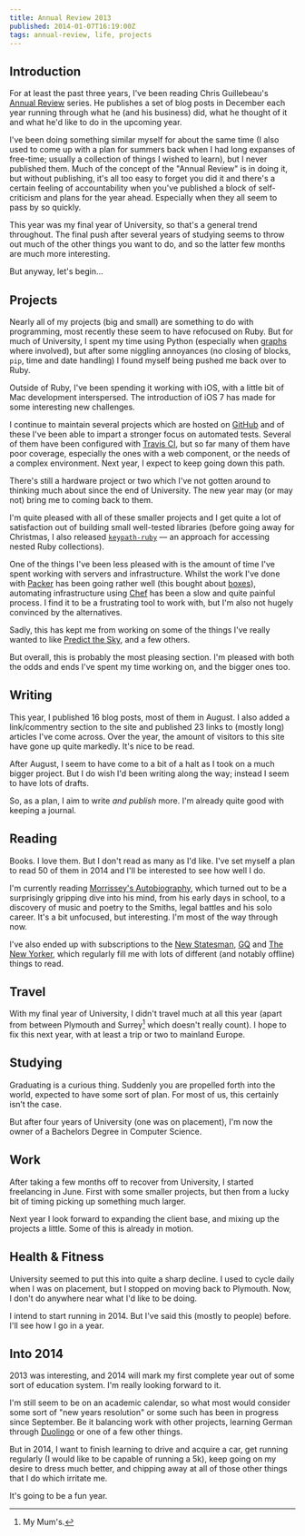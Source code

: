 ```yaml
---
title: Annual Review 2013
published: 2014-01-07T16:19:00Z
tags: annual-review, life, projects
---
```


## Introduction

For at least the past three years, I've been reading Chris Guillebeau's 
[Annual Review][annualreviews] series. He publishes a set of blog posts in December 
each year running through what he (and his business) did, what he thought of it and 
what he'd like to do in the upcoming year.

I've been doing something similar myself for about the same time (I also used to
come up with a plan for summers back when I had long expanses of free-time; usually
a collection of things I wished to learn), but I never published them. Much of the
concept of the "Annual Review" is in doing it, but without publishing, it's all too
easy to forget you did it and there's a certain feeling of accountability when you've
published a block of self-criticism and plans for the year ahead. Especially when 
they all seem to pass by so quickly.

This year was my final year of University, so that's a general trend throughout.
The final push after several years of studying seems to throw out much of the other
things you want to do, and so the latter few months are much more interesting. 

But anyway, let's begin…

## Projects

Nearly all of my projects (big and small) are something to do with programming, most
recently these seem to have refocused on Ruby. But for much of University, I spent
my time using Python (especially when [graphs][] where involved), but after some 
niggling annoyances (no closing of blocks, `pip`, time and date handling) I found
myself being pushed me back over to Ruby. 

Outside of Ruby, I've been spending it working with iOS, with a little bit of Mac
development interspersed. The introduction of iOS 7 has made for some interesting 
new challenges.

I continue to maintain several projects which are hosted on [GitHub][] and of these 
I've been able to impart a stronger focus on automated tests. Several of them have 
been configured with [Travis CI][], but so far many of them have poor coverage,
especially the ones with a web component, or the needs of a complex environment. 
Next year, I expect to keep going down this path.

There's still a hardware project or two which I've not gotten around to thinking
much about since the end of University. The new year may (or may not) bring me to
coming back to them.

I'm quite pleased with all of these smaller projects and I get quite a lot of
satisfaction out of building small well-tested libraries (before going away for
Christmas, I also released [`keypath-ruby`][keypath] –– an approach for accessing 
nested Ruby collections).

One of the things I've been less pleased with is the amount of time I've spent
working with servers and infrastructure. Whilst the work I've done with [Packer][] 
has been going rather well (this bought about [boxes][]), automating infrastructure 
using [Chef][] has been a slow and quite painful process. I find it to be a 
frustrating tool to work with, but I'm also not hugely convinced by the alternatives.

Sadly, this has kept me from working on some of the things I've really wanted to 
like [Predict the Sky][], and a few others.

But overall, this is probably the most pleasing section. I'm pleased with both the
odds and ends I've spent my time working on, and the bigger ones too.

## Writing

This year, I published 16 blog posts, most of them in August. I also added a 
link/commentry section to the site and published 23 links to (mostly long) articles 
I've come across. Over the year, the amount of visitors to this site have gone up
quite markedly. It's nice to be read.

After August, I seem to have come to a bit of a halt as I took on a much bigger
project. But I do wish I'd been writing along the way; instead I seem to have lots 
of drafts.

So, as a plan, I aim to write *and publish* more. I'm already quite good with
keeping a journal.

## Reading

Books. I love them. But I don't read as many as I'd like. I've set myself a plan to
read 50 of them in 2014 and I'll be interested to see how well I do.

I'm currently reading [Morrissey's Autobiography][morrissey], which turned out to 
be a surprisingly gripping dive into his mind, from his early days in school, to a
discovery of music and poetry to the Smiths, legal battles and his solo career. 
It's a bit unfocused, but interesting. I'm most of the way through now. 

I've also ended up with subscriptions to the [New Statesman][], [GQ][] and 
[The New Yorker][], which regularly fill me with lots of different (and notably 
offline) things to read.

## Travel

With my final year of University, I didn't travel much at all this year (apart from
between Plymouth and Surrey[^mum] which doesn't really count). I hope to fix this 
next year, with at least a trip or two to mainland Europe.

## Studying

Graduating is a curious thing. Suddenly you are propelled forth into the world,
expected to have some sort of plan. For most of us, this certainly isn’t the case.

But after four years of University (one was on placement), I'm now the owner of a
Bachelors Degree in Computer Science.

## Work

After taking a few months off to recover from University, I started freelancing in
June. First with some smaller projects, but then from a lucky bit of timing picking 
up something much larger.

Next year I look forward to expanding the client base, and mixing up the projects 
a little. Some of this is already in motion.

## Health & Fitness

University seemed to put this into quite a sharp decline. I used to cycle daily
when I was on placement, but I stopped on moving back to Plymouth. Now, I don't do
anywhere near what I'd like to be doing.

I intend to start running in 2014. But I've said this (mostly to people) before. 
I'll see how I go in a year.

## Into 2014

2013 was interesting, and 2014 will mark my first complete year out of some sort of
education system. I'm really looking forward to it.

I'm still seem to be on an academic calendar, so what most would consider some 
sort of "new years resolution" or some such has been in progress since September.
Be it balancing work with other projects, learning German through [Duolingo][] or
one of a few other things.

But in 2014, I want to finish learning to drive and acquire a car, get running 
regularly (I would like to be capable of running a 5k), keep going on my desire to 
dress much better, and chipping away at all of those other things that I do which
irritate me.

It's going to be a fun year.

[^mum]: My Mum's.

[annualreviews]: http://chrisguillebeau.com/3x5/category/annual-review/
[listviews]: http://nickcharlton.net/posts/building-custom-android-listviews.html
[graphs]: http://nickcharlton.net/tags/matplotlib.html
[GitHub]: https://github.com/nickcharlton
[Travis CI]: https://travis-ci.org
[keypath]: https://github.com/nickcharlton/keypath-ruby
[Packer]: http://www.packer.io/
[boxes]: http://boxes.nickcharlton.net/
[Chef]: http://www.getchef.com/chef/
[Predict the Sky]: http://predicthesky.org/
[morrissey]: http://www.amazon.co.uk/gp/product/0141394811/ref=as_li_ss_tl?ie=UTF8&camp=1634&creative=19450&creativeASIN=0141394811&linkCode=as2&tag=nisbl-21
[New Statesman]: http://www.newstatesman.com/
[GQ]: http://www.gq-magazine.co.uk/
[The New Yorker]: http://www.newyorker.com
[Duolingo]: http://duolingo.com/

